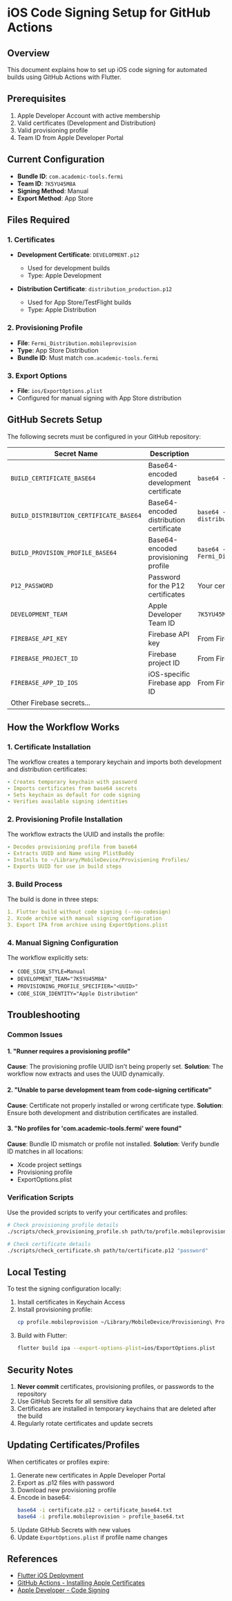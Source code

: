# iOS Code Signing Setup for GitHub Actions

## Overview
This document explains how to set up iOS code signing for automated builds using GitHub Actions with Flutter.

## Prerequisites
1. Apple Developer Account with active membership
2. Valid certificates (Development and Distribution)
3. Valid provisioning profile
4. Team ID from Apple Developer Portal

## Current Configuration
- **Bundle ID**: `com.academic-tools.fermi`
- **Team ID**: `7K5YU45M8A`
- **Signing Method**: Manual
- **Export Method**: App Store

## Files Required

### 1. Certificates
- **Development Certificate**: `DEVELOPMENT.p12`
  - Used for development builds
  - Type: Apple Development
  
- **Distribution Certificate**: `distribution_production.p12`
  - Used for App Store/TestFlight builds
  - Type: Apple Distribution

### 2. Provisioning Profile
- **File**: `Fermi_Distribution.mobileprovision`
- **Type**: App Store Distribution
- **Bundle ID**: Must match `com.academic-tools.fermi`

### 3. Export Options
- **File**: `ios/ExportOptions.plist`
- Configured for manual signing with App Store distribution

## GitHub Secrets Setup

The following secrets must be configured in your GitHub repository:

| Secret Name | Description | How to Generate |
|------------|-------------|-----------------|
| `BUILD_CERTIFICATE_BASE64` | Base64-encoded development certificate | `base64 -i DEVELOPMENT.p12` |
| `BUILD_DISTRIBUTION_CERTIFICATE_BASE64` | Base64-encoded distribution certificate | `base64 -i distribution_production.p12` |
| `BUILD_PROVISION_PROFILE_BASE64` | Base64-encoded provisioning profile | `base64 -i Fermi_Distribution.mobileprovision` |
| `P12_PASSWORD` | Password for the P12 certificates | Your certificate password |
| `DEVELOPMENT_TEAM` | Apple Developer Team ID | `7K5YU45M8A` |
| `FIREBASE_API_KEY` | Firebase API key | From Firebase Console |
| `FIREBASE_PROJECT_ID` | Firebase project ID | From Firebase Console |
| `FIREBASE_APP_ID_IOS` | iOS-specific Firebase app ID | From Firebase Console |
| Other Firebase secrets... | | |

## How the Workflow Works

### 1. Certificate Installation
The workflow creates a temporary keychain and imports both development and distribution certificates:
```yaml
- Creates temporary keychain with password
- Imports certificates from base64 secrets
- Sets keychain as default for code signing
- Verifies available signing identities
```

### 2. Provisioning Profile Installation
The workflow extracts the UUID and installs the profile:
```yaml
- Decodes provisioning profile from base64
- Extracts UUID and Name using PlistBuddy
- Installs to ~/Library/MobileDevice/Provisioning Profiles/
- Exports UUID for use in build steps
```

### 3. Build Process
The build is done in three steps:
```yaml
1. Flutter build without code signing (--no-codesign)
2. Xcode archive with manual signing configuration
3. Export IPA from archive using ExportOptions.plist
```

### 4. Manual Signing Configuration
The workflow explicitly sets:
- `CODE_SIGN_STYLE=Manual`
- `DEVELOPMENT_TEAM="7K5YU45M8A"`
- `PROVISIONING_PROFILE_SPECIFIER="<UUID>"`
- `CODE_SIGN_IDENTITY="Apple Distribution"`

## Troubleshooting

### Common Issues

#### 1. "Runner requires a provisioning profile"
**Cause**: The provisioning profile UUID isn't being properly set.
**Solution**: The workflow now extracts and uses the UUID dynamically.

#### 2. "Unable to parse development team from code-signing certificate"
**Cause**: Certificate not properly installed or wrong certificate type.
**Solution**: Ensure both development and distribution certificates are installed.

#### 3. "No profiles for 'com.academic-tools.fermi' were found"
**Cause**: Bundle ID mismatch or profile not installed.
**Solution**: Verify bundle ID matches in all locations:
- Xcode project settings
- Provisioning profile
- ExportOptions.plist

### Verification Scripts

Use the provided scripts to verify your certificates and profiles:

```bash
# Check provisioning profile details
./scripts/check_provisioning_profile.sh path/to/profile.mobileprovision

# Check certificate details
./scripts/check_certificate.sh path/to/certificate.p12 "password"
```

## Local Testing

To test the signing configuration locally:

1. Install certificates in Keychain Access
2. Install provisioning profile:
   ```bash
   cp profile.mobileprovision ~/Library/MobileDevice/Provisioning\ Profiles/
   ```
3. Build with Flutter:
   ```bash
   flutter build ipa --export-options-plist=ios/ExportOptions.plist
   ```

## Security Notes

1. **Never commit** certificates, provisioning profiles, or passwords to the repository
2. Use GitHub Secrets for all sensitive data
3. Certificates are installed in temporary keychains that are deleted after the build
4. Regularly rotate certificates and update secrets

## Updating Certificates/Profiles

When certificates or profiles expire:

1. Generate new certificates in Apple Developer Portal
2. Export as .p12 files with password
3. Download new provisioning profile
4. Encode in base64:
   ```bash
   base64 -i certificate.p12 > certificate_base64.txt
   base64 -i profile.mobileprovision > profile_base64.txt
   ```
5. Update GitHub Secrets with new values
6. Update `ExportOptions.plist` if profile name changes

## References

- [Flutter iOS Deployment](https://docs.flutter.dev/deployment/ios)
- [GitHub Actions - Installing Apple Certificates](https://docs.github.com/en/actions/deployment/deploying-xcode-applications/installing-an-apple-certificate-on-macos-runners-for-xcode-development)
- [Apple Developer - Code Signing](https://developer.apple.com/support/code-signing/)